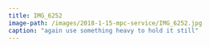```yaml
---
title: IMG_6252
image-path: /images/2018-1-15-mpc-service/IMG_6252.jpg
caption: "again use something heavy to hold it still"
---
```

